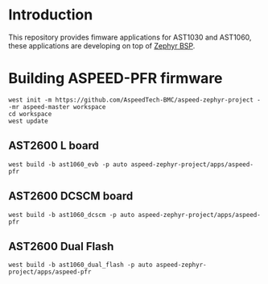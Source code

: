 # Introduction
This repository provides fimware applications for AST1030 and AST1060, these
applications are developing on top of [Zephyr BSP](https://github.com/AspeedTech-BMC/zephyr).


# Building ASPEED-PFR firmware

```
west init -m https://github.com/AspeedTech-BMC/aspeed-zephyr-project --mr aspeed-master workspace
cd workspace
west update
```

## AST2600 L board

```
west build -b ast1060_evb -p auto aspeed-zephyr-project/apps/aspeed-pfr
```

## AST2600 DCSCM board

```
west build -b ast1060_dcscm -p auto aspeed-zephyr-project/apps/aspeed-pfr
```

## AST2600 Dual Flash

```
west build -b ast1060_dual_flash -p auto aspeed-zephyr-project/apps/aspeed-pfr
```

